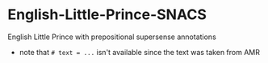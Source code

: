 # English-Little-Prince-SNACS
English Little Prince with prepositional supersense annotations

- note that `# text = ...` isn't available since the text was taken from AMR
